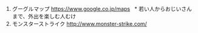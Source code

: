 1. グーグルマップ
  https://www.google.co.jp/maps
   * 若い人からおじいさんまで、外出を楽しむ人むけ
2. モンスターストライク
  http://www.monster-strike.com/
